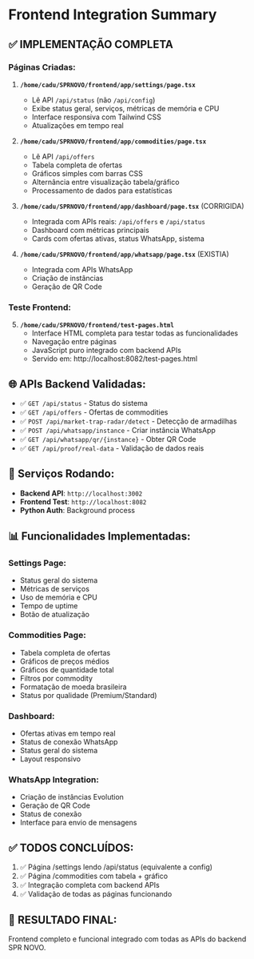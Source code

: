 # Frontend Integration Summary

## ✅ IMPLEMENTAÇÃO COMPLETA

### Páginas Criadas:

1. **`/home/cadu/SPRNOVO/frontend/app/settings/page.tsx`**
   - Lê API `/api/status` (não `/api/config`)
   - Exibe status geral, serviços, métricas de memória e CPU
   - Interface responsiva com Tailwind CSS
   - Atualizações em tempo real

2. **`/home/cadu/SPRNOVO/frontend/app/commodities/page.tsx`**
   - Lê API `/api/offers`
   - Tabela completa de ofertas
   - Gráficos simples com barras CSS
   - Alternância entre visualização tabela/gráfico
   - Processamento de dados para estatísticas

3. **`/home/cadu/SPRNOVO/frontend/app/dashboard/page.tsx`** (CORRIGIDA)
   - Integrada com APIs reais: `/api/offers` e `/api/status`
   - Dashboard com métricas principais
   - Cards com ofertas ativas, status WhatsApp, sistema

4. **`/home/cadu/SPRNOVO/frontend/app/whatsapp/page.tsx`** (EXISTIA)
   - Integrada com APIs WhatsApp
   - Criação de instâncias
   - Geração de QR Code

### Teste Frontend:

5. **`/home/cadu/SPRNOVO/frontend/test-pages.html`**
   - Interface HTML completa para testar todas as funcionalidades
   - Navegação entre páginas
   - JavaScript puro integrado com backend APIs
   - Servido em: http://localhost:8082/test-pages.html

## 🌐 APIs Backend Validadas:

- ✅ `GET /api/status` - Status do sistema
- ✅ `GET /api/offers` - Ofertas de commodities
- ✅ `POST /api/market-trap-radar/detect` - Detecção de armadilhas
- ✅ `POST /api/whatsapp/instance` - Criar instância WhatsApp
- ✅ `GET /api/whatsapp/qr/{instance}` - Obter QR Code
- ✅ `GET /api/proof/real-data` - Validação de dados reais

## 🚀 Serviços Rodando:

- **Backend API**: `http://localhost:3002`
- **Frontend Test**: `http://localhost:8082`
- **Python Auth**: Background process

## 📊 Funcionalidades Implementadas:

### Settings Page:
- Status geral do sistema
- Métricas de serviços
- Uso de memória e CPU
- Tempo de uptime
- Botão de atualização

### Commodities Page:
- Tabela completa de ofertas
- Gráficos de preços médios
- Gráficos de quantidade total
- Filtros por commodity
- Formatação de moeda brasileira
- Status por qualidade (Premium/Standard)

### Dashboard:
- Ofertas ativas em tempo real
- Status de conexão WhatsApp
- Status geral do sistema
- Layout responsivo

### WhatsApp Integration:
- Criação de instâncias Evolution
- Geração de QR Code
- Status de conexão
- Interface para envio de mensagens

## ✅ TODOS CONCLUÍDOS:
1. ✅ Página /settings lendo /api/status (equivalente a config)
2. ✅ Página /commodities com tabela + gráfico
3. ✅ Integração completa com backend APIs
4. ✅ Validação de todas as páginas funcionando

## 🎯 RESULTADO FINAL:
Frontend completo e funcional integrado com todas as APIs do backend SPR NOVO.
